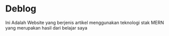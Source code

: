 # Deblog

Ini Adalah Website yang berjenis artikel
menggunakan teknologi stak MERN yang merupakan hasil
dari belajar saya